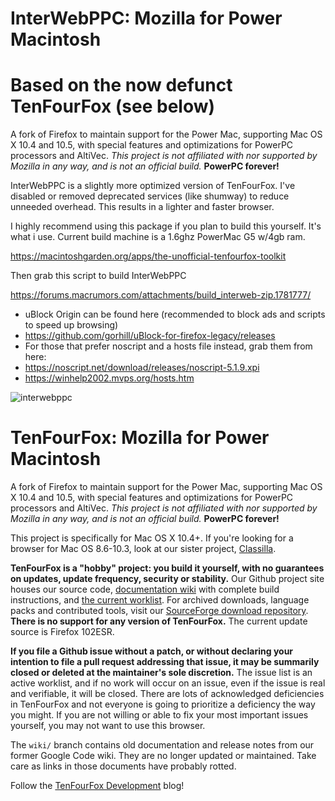 # InterWebPPC: Mozilla for Power Macintosh 
# Based on the now defunct TenFourFox (see below)

A fork of Firefox to maintain support for the Power Mac, supporting Mac OS X 10.4 and 10.5, with special features and optimizations for PowerPC processors and AltiVec. _This project is not affiliated with nor supported by Mozilla in any way, and is not an official build._ **PowerPC forever!**

InterWebPPC is a slightly more optimized version of TenFourFox. I've disabled or removed deprecated services (like shumway) to reduce unneeded overhead. This results in a lighter and faster browser.

I highly recommend using this package if you plan to build this yourself. It's what i use. 
Current build machine is a 1.6ghz PowerMac G5 w/4gb ram.

https://macintoshgarden.org/apps/the-unofficial-tenfourfox-toolkit

Then grab this script to build InterWebPPC

https://forums.macrumors.com/attachments/build_interweb-zip.1781777/

* uBlock Origin can be found here (recommended to block ads and scripts to speed up browsing)
* https://github.com/gorhill/uBlock-for-firefox-legacy/releases
* For those that prefer noscript and a hosts file instead, grab them from here: 
* https://noscript.net/download/releases/noscript-5.1.9.xpi
* https://winhelp2002.mvps.org/hosts.htm

![interwebppc](https://forums.macrumors.com/attachments/interwebppc-png.1761842/)



# TenFourFox: Mozilla for Power Macintosh

A fork of Firefox to maintain support for the Power Mac, supporting Mac OS X 10.4 and 10.5, with special features and optimizations for PowerPC processors and AltiVec. _This project is not affiliated with nor supported by Mozilla in any way, and is not an official build._ **PowerPC forever!**

This project is specifically for Mac OS X 10.4+. If you're looking for a browser for Mac OS 8.6-10.3, look at our sister project, [Classilla](http://www.classilla.org/).

**TenFourFox is a "hobby" project: you build it yourself, with no guarantees on updates, update frequency, security or stability.** Our Github project site houses our source code, [documentation wiki](https://github.com/classilla/tenfourfox/wiki) with complete build instructions, and [the current worklist](https://github.com/classilla/tenfourfox/issues). For archived downloads, language packs and contributed tools, visit our [SourceForge download repository](https://sourceforge.net/projects/tenfourfox/files/). **There is no support for any version of TenFourFox.** The current update source is Firefox 102ESR.

**If you file a Github issue without a patch, or without declaring your intention to file a pull request addressing that issue, it may be summarily closed or deleted at the maintainer's sole discretion.** The issue list is an active worklist, and if no work will occur on an issue, even if the issue is real and verifiable, it will be closed. There are lots of acknowledged deficiencies in TenFourFox and not everyone is going to prioritize a deficiency the way you might. If you are not willing or able to fix your most important issues yourself, you may not want to use this browser.

The `wiki/` branch contains old documentation and release notes from our former Google Code wiki. They are no longer updated or maintained. Take care as links in those documents have probably rotted.

Follow the [TenFourFox Development](http://tenfourfox.blogspot.com/) blog!

